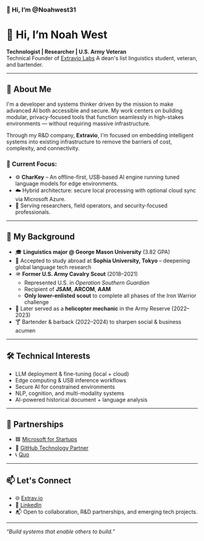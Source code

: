 ### 👋 Hi, I’m @Noahwest31

# 👋 Hi, I’m Noah West

**Technologist | Researcher | U.S. Army Veteran**  
Technical Founder of [Extravio Labs](https://extrav.io/index) A dean's list linguistics student, veteran, and bartender.

---

## 🚀 About Me

I'm a developer and systems thinker driven by the mission to make advanced AI both accessible and secure. My work centers on building modular, privacy-focused tools that function seamlessly in high-stakes environments — without requiring massive infrastructure.

Through my R&D company, **Extravio**, I'm focused on embedding intelligent systems into existing infrastructure to remove the barriers of cost, complexity, and connectivity.

### 🎯 Current Focus:
- ⚙️ **CharKey** – An offline-first, USB-based AI engine running tuned language models for edge environments.
- ☁️ Hybrid architecture: secure local processing with optional cloud sync via Microsoft Azure.
- 🔐 Serving researchers, field operators, and security-focused professionals.

---

## 🧠 My Background

- 🎓 **Linguistics major @ George Mason University** (3.82 GPA)
- 📍 Accepted to study abroad at **Sophia University, Tokyo** – deepening global language tech research
- 🪖 **Former U.S. Army Cavalry Scout** (2018–2021)
  - Represented U.S. in *Operation Southern Guardian*
  - Recipient of **JSAM**, **ARCOM**, **AAM**
  - **Only lower-enlisted scout** to complete all phases of the Iron Warrior challenge
- 🔧 Later served as a **helicopter mechanic** in the Army Reserve (2022–2023)
- 🍸 Bartender & barback (2022–2024) to sharpen social & business acumen

---

## 🛠️ Technical Interests

- LLM deployment & fine-tuning (local + cloud)
- Edge computing & USB inference workflows
- Secure AI for constrained environments
- NLP, cognition, and multi-modality systems
- AI-powered historical document + language analysis

---

## 🤝 Partnerships

- 🟦 [Microsoft for Startups](https://startups.microsoft.com/)
- 🐙 [GitHub Technology Partner](https://github.com/)
- 📞 [Quo](https://my.quo.com/)

---

## 📫 Let's Connect

- 🌐 [Extrav.io](https://extrav.io/index)
- 💼 [LinkedIn](https://linkedin.com/in/noahawest)
- 📬 Open to collaboration, R&D partnerships, and emerging tech projects.

---
*“Build systems that enable others to build.”*
